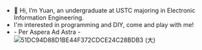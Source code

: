 - 👋 Hi, I’m Yuan, an undergraduate at USTC majoring in Electronic Information Engineering.
- I'm interested in programming and DIY, come and play with me!
- \- Per Aspera Ad Astra -
![51DC94D88D1BE44F372CDCE24C28BDB3 (大)](https://user-images.githubusercontent.com/114653972/207051414-0e0cc03d-58da-4a16-aa70-d64d42865d46.png)

<!---
EmanonLaniakea/EmanonLaniakea is a ✨ special ✨ repository because its `README.md` (this file) appears on your GitHub profile.
You can click the Preview link to take a look at your changes.
--->

